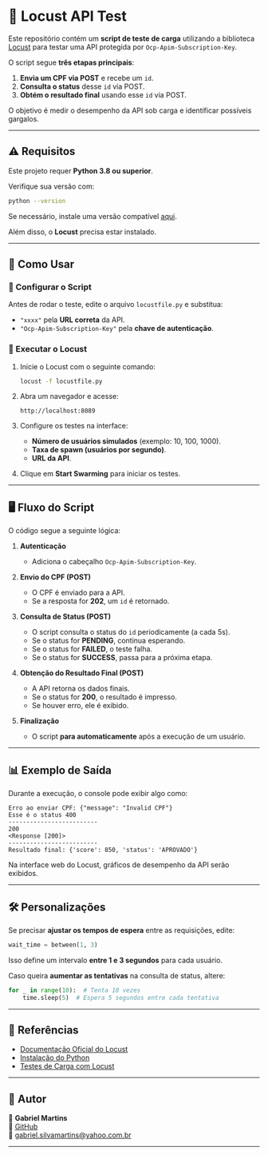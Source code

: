 # 📌 Locust API Test

Este repositório contém um **script de teste de carga** utilizando a biblioteca [Locust](https://locust.io/) para testar uma API protegida por `Ocp-Apim-Subscription-Key`.

O script segue **três etapas principais**:
1. **Envia um CPF via POST** e recebe um `id`.
2. **Consulta o status** desse `id` via POST.
3. **Obtém o resultado final** usando esse `id` via POST.

O objetivo é medir o desempenho da API sob carga e identificar possíveis gargalos.

---

## ⚠️ Requisitos

Este projeto requer **Python 3.8 ou superior**.

Verifique sua versão com:

```sh
python --version
```

Se necessário, instale uma versão compatível [aqui](https://www.python.org/downloads/).

Além disso, o **Locust** precisa estar instalado.

---

## 📜 Como Usar

### 🔹 Configurar o Script

Antes de rodar o teste, edite o arquivo `locustfile.py` e substitua:

- `"xxxx"` pela **URL correta** da API.
- `"Ocp-Apim-Subscription-Key"` pela **chave de autenticação**.

### 🔹 Executar o Locust

1. Inicie o Locust com o seguinte comando:

   ```sh
   locust -f locustfile.py
   ```

2. Abra um navegador e acesse:

   ```
   http://localhost:8089
   ```

3. Configure os testes na interface:
   - **Número de usuários simulados** (exemplo: 10, 100, 1000).
   - **Taxa de spawn (usuários por segundo)**.
   - **URL da API**.

4. Clique em **Start Swarming** para iniciar os testes.

---

## 🖥️ Fluxo do Script

O código segue a seguinte lógica:

1. **Autenticação**  
   - Adiciona o cabeçalho `Ocp-Apim-Subscription-Key`.

2. **Envio do CPF (POST)**  
   - O CPF é enviado para a API.  
   - Se a resposta for **202**, um `id` é retornado.

3. **Consulta de Status (POST)**  
   - O script consulta o status do `id` periodicamente (a cada 5s).  
   - Se o status for **PENDING**, continua esperando.  
   - Se o status for **FAILED**, o teste falha.  
   - Se o status for **SUCCESS**, passa para a próxima etapa.

4. **Obtenção do Resultado Final (POST)**  
   - A API retorna os dados finais.  
   - Se o status for **200**, o resultado é impresso.  
   - Se houver erro, ele é exibido.

5. **Finalização**  
   - O script **para automaticamente** após a execução de um usuário.

---

## 📊 Exemplo de Saída

Durante a execução, o console pode exibir algo como:

```
Erro ao enviar CPF: {"message": "Invalid CPF"}
Esse é o status 400
-------------------------
200
<Response [200]>
-------------------------
Resultado final: {'score': 850, 'status': 'APROVADO'}
```

Na interface web do Locust, gráficos de desempenho da API serão exibidos.

---

## 🛠️ Personalizações

Se precisar **ajustar os tempos de espera** entre as requisições, edite:

```python
wait_time = between(1, 3)
```

Isso define um intervalo **entre 1 e 3 segundos** para cada usuário.

Caso queira **aumentar as tentativas** na consulta de status, altere:

```python
for _ in range(10):  # Tenta 10 vezes
    time.sleep(5)  # Espera 5 segundos entre cada tentativa
```

---

## 📌 Referências

- [Documentação Oficial do Locust](https://docs.locust.io/)
- [Instalação do Python](https://www.python.org/downloads/)
- [Testes de Carga com Locust](https://medium.com/)

---

## 📝 Autor

📌 **Gabriel Martins**  
🔗 [GitHub](https://github.com/Lazy-Town)  
📧 gabriel.silvamartins@yahoo.com.br  

---

